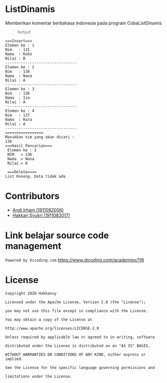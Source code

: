 # ListDinamis
Memberikan komentar berbahasa Indonesia pada program CobaListDinamis 

>`Output`
`````
===Insert===
Elemen ke : 1
Nim   : 131
Nama  : Koko
Nilai : B
--------------------------------
Elemen ke : 2
Nim   : 136
Nama  : Nana
Nilai : A
--------------------------------
Elemen ke : 3
Nim   : 136
Nama  : Iza
Nilai : A
--------------------------------
Elemen ke : 4
Nim   : 137
Nama  : Rara
Nilai : A
--------------------------------
=================
Masukkan nim yang akan dicari : 
136
===Hasil Pencarian===
 Elemen ke : 2
 NIM   = 136
 Nama  = Nana
 Nilai = A

 ===Delete====
List Kosong. Data tidak ada
`````

# Contributors
 - [Andi Irham (1911082006)](https://github.com/Andi-IM)
 - [Hakkan Syukri (1911082017)](https://github.com/hakkansy)
 
 # Link belajar source code management
`Powered by Dicoding.com`
https://www.dicoding.com/academies/116

# License
````
Copyright 2020 Hakkansy

Licensed under the Apache License, Version 2.0 (the "License");

you may not use this file except in compliance with the License.

You may obtain a copy of the License at

http://www.apache.org/licenses/LICENSE-2.0

Unless required by applicable law or agreed to in writing, software

distributed under the License is distributed on an "AS IS" BASIS,

WITHOUT WARRANTIES OR CONDITIONS OF ANY KIND, either express or implied.

See the License for the specific language governing permissions and

limitations under the License.
````


